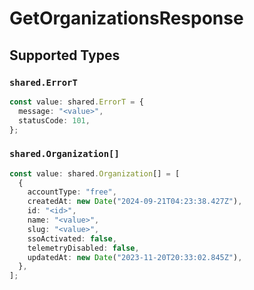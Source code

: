 # GetOrganizationsResponse


## Supported Types

### `shared.ErrorT`

```typescript
const value: shared.ErrorT = {
  message: "<value>",
  statusCode: 101,
};
```

### `shared.Organization[]`

```typescript
const value: shared.Organization[] = [
  {
    accountType: "free",
    createdAt: new Date("2024-09-21T04:23:38.427Z"),
    id: "<id>",
    name: "<value>",
    slug: "<value>",
    ssoActivated: false,
    telemetryDisabled: false,
    updatedAt: new Date("2023-11-20T20:33:02.845Z"),
  },
];
```

